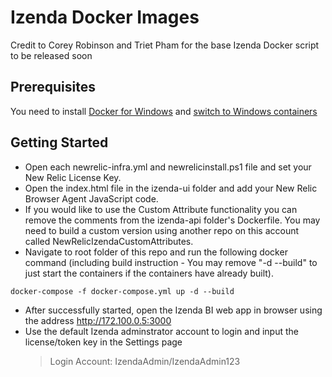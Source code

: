 # Izenda Docker Images

Credit to Corey Robinson and Triet Pham for the base Izenda Docker script to be released soon

## Prerequisites

You need to install [Docker for Windows](https://store.docker.com/editions/community/docker-ce-desktop-windows) and [switch to Windows containers](https://docs.docker.com/docker-for-windows/#switch-between-windows-and-linux-containers)

## Getting Started

* Open each newrelic-infra.yml and newrelicinstall.ps1 file and set your New Relic License Key.
* Open the index.html file in the izenda-ui folder and add your New Relic Browser Agent JavaScript code.
* If you would like to use the Custom Attribute functionality you can remove the comments from the izenda-api folder's Dockerfile. You may need to build a custom version using another repo on this account called NewRelicIzendaCustomAttributes.
* Navigate to root folder of this repo and run the following docker command (including build instruction - You may remove "-d --build" to just start the containers if the containers have already built).

```ps
docker-compose -f docker-compose.yml up -d --build
```

* After successfully started, open the Izenda BI web app in browser using the address http://172.100.0.5:3000
* Use the default Izenda adminstrator account to login and input the license/token key in the Settings page
  > Login Account: IzendaAdmin/IzendaAdmin123
